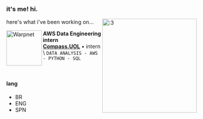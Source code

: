 
 
### it's me! hi.

<img align=right width="250" height="250" src="https://github.com/aline-exe/Compass-UOL/assets/132860472/dea72ed1-12aa-472c-b6d7-0a8cac90d370" alt=":3">

here's what i've been working on...

[<img align="left" height="94px" width="94px" alt="Warpnet" src="https://media.licdn.com/dms/image/C4E22AQGeOInu0o1uZQ/feedshare-shrink_800/0/1636143287890?e=1700697600&v=beta&t=ctbwThv-misOov1F5TMHT-RXoBOrkcMwq1C_iy2XH04"/>](https://compass.uol/en/home/)

**AWS Data Engineering intern** \
[**Compass.UOL**](https://compass.uol/en/home/) • intern \ `DATA ANALYSIS - AWS - PYTHON - SQL`

<br/>

#### lang
* BR
* ENG
* SPN

